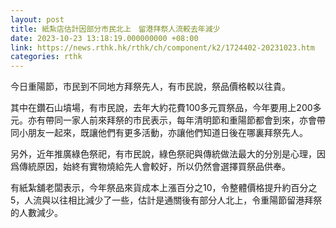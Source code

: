 ```yaml
---
layout: post
title: 紙紮店估計因部分市民北上　留港拜祭人流較去年減少
date: 2023-10-23 13:18:19.000000000 +08:00
link: https://news.rthk.hk/rthk/ch/component/k2/1724402-20231023.htm
categories: rthk
---
```


今日重陽節，市民到不同地方拜祭先人，有市民說，祭品價格較以往貴。

其中在鑽石山墳場，有市民說，去年大約花費100多元買祭品，今年要用上200多元。亦有帶同一家人前來拜祭的市民表示，每年清明節和重陽節都會到來，亦會帶同小朋友一起來，既讓他們有更多活動，亦讓他們知道日後在哪裏拜祭先人。

另外，近年推廣綠色祭祀，有市民說，綠色祭祀與傳統做法最大的分別是心理，因爲傳統原因，始終有實物燒給先人會較好，所以仍然會選擇買祭品供奉。

有紙紮舖老闆表示，今年祭品來貨成本上漲百分之10，令整體價格提升約百分之5，人流與以往相比減少了一些，估計是通關後有部分人北上，令重陽節留港拜祭的人數減少。
